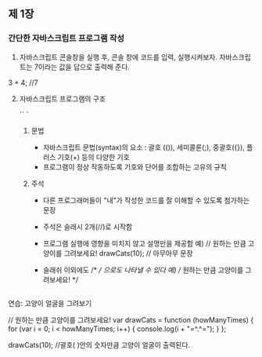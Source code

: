 ## 제 1장
### 간단한 자바스크립트 프로그램 작성


1. 자바스크립트 콘솔창을 실행 후, 콘솔 창에 코드를 입력, 실행시켜보자.
   자바스크립트는 7이라는 값을 답으로 출력해 준다. 

3 + 4; //7

2. 자바스크립트 프로그램의 구조
  
   ``
`    
   1) 문법 
      - 자바스크립트 문법(syntax)의 요소
        : 괄호 (()), 세미콜론(;), 중괄호({}), 플러스 기호(+) 등의 다양한 기호
      - 프로그램이 정상 작동하도록 기호와 단어를 조합하는 고유의 규칙
     
   2) 주석
      - 다른 프로그래머들이 "내"가 작성한 코드를 잘 이해할 수 있도록 첨가하는 문장
      - 주석은 슬래시 2개(//)로 시작함
      
      - 프로그램 실행에 영향을 미치지 않고 설명만을 제공함
      예) // 원하는 만큼 고양이를 그려보세요!
         drawCats(10); // 아무아무 문장 
      
      - 슬래쉬 이외에도 /* */ 으로도 나타낼 수 있다
      예) /* 
          원하는 만큼
          고양이를 그려보세요!
          */
```

```
   연습: 고양이 얼굴을 그려보기

             
// 원하는 만큼 고양이를 그려보세요!
var drawCats = function (howManyTimes) {
	for (var i = 0; i < howManyTimes; i++) {
	console.log(i + "=^.^=");
	}
};

drawCats(10); //괄호( )안의 숫자만큼 고양이 얼굴이 출력된다. 


```